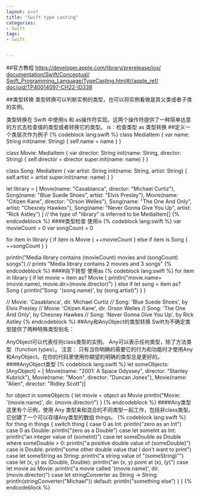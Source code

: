 ```yaml
---
layout: post
title: "Swift type casting"
categories:
- Swift
tags:
- Swift


---
```

##官方教程
[https://developer.apple.com/library/prerelease/ios/  documentation/Swift/Conceptual/  Swift_Programming_Language/TypeCasting.html#//apple_ref/  doc/uid/TP40014097-CH22-ID338](https://developer.apple.com/library/prerelease/ios/documentation/Swift/Conceptual/Swift_Programming_Language/TypeCasting.html#//apple_ref/doc/uid/TP40014097-CH22-ID338)

##类型转换
类型转换可以判断实例的类型，也可以将实例看做是其父类或者子类的实例。

类型转换在 Swift 中使用is 和 as操作符实现。这两个操作符提供了一种简单达意的方式去检查值的类型或者转换它的类型。
is：检查类型
as 类型转换
##定义一个类层次作为例子
{% codeblock lang:swift  %}
class MediaItem {
    var name: String
    init(name: String) {
        self.name = name
    }
}

class Movie: MediaItem {
    var director: String
    init(name: String, director: String) {
        self.director = director
        super.init(name: name)
    }
}

class Song: MediaItem {
    var artist: String
    init(name: String, artist: String) {
        self.artist = artist
        super.init(name: name)
    }
}

let library = [
    Movie(name: "Casablanca", director: "Michael Curtiz"),
    Song(name: "Blue Suede Shoes", artist: "Elvis Presley"),
    Movie(name: "Citizen Kane", director: "Orson Welles"),
    Song(name: "The One And Only", artist: "Chesney Hawkes"),
    Song(name: "Never Gonna Give You Up", artist: "Rick Astley")
]
// the type of "library" is inferred to be MediaItem[]
{% endcodeblock %}
####类型检查
使用is
{% codeblock lang:swift  %}
var movieCount = 0
var songCount = 0

for item in library {
    if item is Movie {
        ++movieCount
    } else if item is Song {
        ++songCount
    }
}

println("Media library contains \(movieCount) movies and \(songCount) songs")
// prints "Media library contains 2 movies and 3 songs"
{% endcodeblock %}
####向下转型
使用as
{% codeblock lang:swift  %}
for item in library {
    if let movie = item as? Movie {
        println("movie.name=\(movie.name), movie.dir=\(movie.director)")
    } else if let song = item as? Song {
        println("Song: '\(song.name)', by \(song.artist)")
    }
}

// Movie: 'Casablanca', dir. Michael Curtiz
// Song: 'Blue Suede Shoes', by Elvis Presley
// Movie: 'Citizen Kane', dir. Orson Welles
// Song: 'The One And Only', by Chesney Hawkes
// Song: 'Never Gonna Give You Up', by Rick Astley
{% endcodeblock %}
##Any和AnyObject的类型转换
Swift为不确定类型提供了两种特殊类型别名：

AnyObject可以代表任何class类型的实例。
Any可以表示任何类型，除了方法类型（function types）。
注意： 只有当你明确的需要它的行为和功能时才使用Any和AnyObject。在你的代码里使用你期望的明确的类型总是更好的。
####AnyObject类型
{% codeblock lang:swift  %}
let someObjects: [AnyObject] = [
    Movie(name: "2001: A Space Odyssey", director: "Stanley Kubrick"),
    Movie(name: "Moon", director: "Duncan Jones"),
    Movie(name: "Alien", director: "Ridley Scott")]

for object in someObjects {
    let movie = object as Movie
    println("Movie: '\(movie.name)', dir. \(movie.director)")
}
{% endcodeblock %}
####Any类型
这里有个示例，使用 Any 类型来和混合的不同类型一起工作，包括非class类型。它创建了一个可以存储Any类型的数组 things。
{% codeblock lang:swift  %}
for thing in things {
    switch thing {
    case 0 as Int:
        println("zero as an Int")
    case 0 as Double:
        println("zero as a Double")
    case let someInt as Int:
        println("an integer value of \(someInt)")
    case let someDouble as Double where someDouble > 0:
        println("a positive double value of \(someDouble)")
    case is Double:
        println("some other double value that I don't want to print")
    case let someString as String:
        println("a string value of \"\(someString)\"")
    case let (x, y) as (Double, Double):
        println("an (x, y) point at \(x), \(y)")
    case let movie as Movie:
        println("a movie called '\(movie.name)', dir. \(movie.director)")
    case let stringConverter as String -> String:
        println(stringConverter("Michael"))
    default:
        println("something else")
    }
}
{% endcodeblock %}